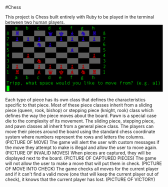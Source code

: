 #Chess

This project is Chess built entirely with Ruby to be played in the terminal between two human players.
![Alt text](/images/game.png "Optional title") 

Each type of piece has its own class that defines the characteristics specific to that piece. Most of these piece classes inherit from a sliding piece (queen, rook, bishop) or stepping piece (knight, rook) class which defines the way the piece moves about the board. Pawn is a special case die to the complexity of its movement. The sliding piece, stepping piece, and pawn classes all inherit from a general piece class. The players can move their pieces around the board using the standard chess coordinate system where numbers represent the rows and letters the columns. (PICTURE OF MOVE) The game will alert the user with custom messages if the move they attempt to make is illegal and allow the user to move again. (PICTURE OF INVALID MOVES) When pieces are captured, they will be displayed next to the board. (PICTURE OF CAPTURED PIECES) The game will not allow the user to make a move that will put them in check. (PICTURE OF MOVE INTO CHECK) The game checks all moves for the current player and if it can't find a valid move (one that will keep the current player out of check), it knows that the current player has lost. (PICTURE OF VICTORY)
